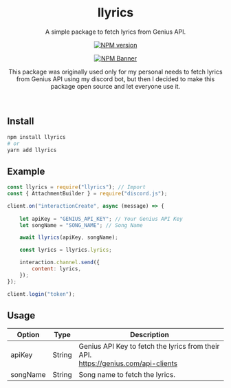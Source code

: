 <div align="center">
  <h1>llyrics</h1>
  <p>A simple package to fetch lyrics from Genius API.</p>
  <p>
  <a href="https://www.npmjs.com/package/llyrics"><img src="https://img.shields.io/npm/v/llyrics?maxAge=3600" alt="NPM version" /></a>
  <p>
  <p>
    <a href="https://www.npmjs.com/package/llyrics"><img src="https://nodei.co/npm/llyrics.png?downloads=true&stars=true" alt="NPM Banner"></a>
  </p>

  <p>This package was originally used only for my personal needs to fetch lyrics from Genius API using my discord bot, but then I decided to make this package open source and let everyone use it.</p>
  </div>
  <br>

  ## Install
```sh
npm install llyrics
# or
yarn add llyrics
```

## Example
```js
const llyrics = require("llyrics"); // Import
const { AttachmentBuilder } = require("discord.js");

client.on("interactionCreate", async (message) => {
    
    let apiKey = "GENIUS_API_KEY"; // Your Genius API Key
    let songName = "SONG_NAME"; // Song Name

    await llyrics(apiKey, songName);

    const lyrics = llyrics.lyrics;

    interaction.channel.send({
        content: lyrics,
    });
});

client.login("token");
```

## Usage

| Option                 | Type                   | Description                                                                                                 |
|------------------------|------------------------|-------------------------------------------------------------------------------------------------------------|
| apiKey                | String                  | Genius API Key to fetch the lyrics from their API. <br> https://genius.com/api-clients                      |
| songName              | String                  | Song name to fetch the lyrics.                                                                              |                                                                           |





